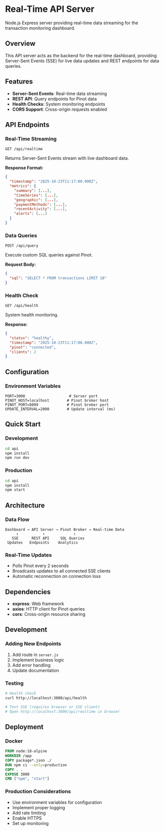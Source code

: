 # Real-Time API Server

Node.js Express server providing real-time data streaming for the transaction monitoring dashboard.

## Overview

This API server acts as the backend for the real-time dashboard, providing Server-Sent Events (SSE) for live data updates and REST endpoints for data queries.

## Features

- **Server-Sent Events**: Real-time data streaming
- **REST API**: Query endpoints for Pinot data
- **Health Checks**: System monitoring endpoints
- **CORS Support**: Cross-origin requests enabled

## API Endpoints

### Real-Time Streaming
```
GET /api/realtime
```
Returns Server-Sent Events stream with live dashboard data.

**Response Format:**
```json
{
  "timestamp": "2025-10-23T11:17:00.000Z",
  "metrics": {
    "summary": [...],
    "timeSeries": [...],
    "geographic": [...],
    "paymentMethods": [...],
    "recentActivity": [...],
    "alerts": [...]
  }
}
```

### Data Queries
```
POST /api/query
```

Execute custom SQL queries against Pinot.

**Request Body:**
```json
{
  "sql": "SELECT * FROM transactions LIMIT 10"
}
```

### Health Check
```
GET /api/health
```

System health monitoring.

**Response:**
```json
{
  "status": "healthy",
  "timestamp": "2025-10-23T11:17:00.000Z",
  "pinot": "connected",
  "clients": 2
}
```

## Configuration

### Environment Variables
```env
PORT=3000                    # Server port
PINOT_HOST=localhost        # Pinot broker host
PINOT_PORT=8099             # Pinot broker port
UPDATE_INTERVAL=2000        # Update interval (ms)
```

## Quick Start

### Development
```bash
cd api
npm install
npm run dev
```

### Production
```bash
cd api
npm install
npm start
```

## Architecture

### Data Flow
```
Dashboard → API Server → Pinot Broker → Real-time Data
     ↑           ↑             ↑
   SSE      REST API     SQL Queries
 Updates   Endpoints    Analytics
```

### Real-Time Updates
- Polls Pinot every 2 seconds
- Broadcasts updates to all connected SSE clients
- Automatic reconnection on connection loss

## Dependencies

- **express**: Web framework
- **axios**: HTTP client for Pinot queries
- **cors**: Cross-origin resource sharing

## Development

### Adding New Endpoints
1. Add route in `server.js`
2. Implement business logic
3. Add error handling
4. Update documentation

### Testing
```bash
# Health check
curl http://localhost:3000/api/health

# Test SSE (requires browser or SSE client)
# Open http://localhost:3000/api/realtime in browser
```

## Deployment

### Docker
```dockerfile
FROM node:18-alpine
WORKDIR /app
COPY package*.json ./
RUN npm ci --only=production
COPY . .
EXPOSE 3000
CMD ["npm", "start"]
```

### Production Considerations
- Use environment variables for configuration
- Implement proper logging
- Add rate limiting
- Enable HTTPS
- Set up monitoring
